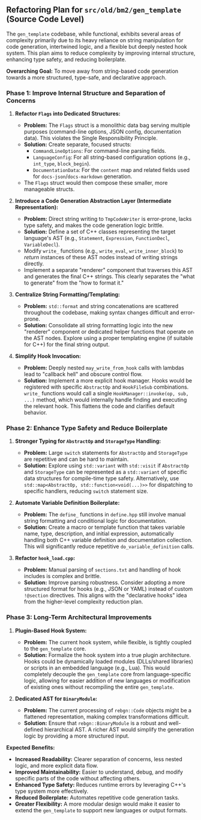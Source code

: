 ## Refactoring Plan for `src/old/bm2/gen_template` (Source Code Level)

The `gen_template` codebase, while functional, exhibits several areas of complexity primarily due to its heavy reliance on string manipulation for code generation, intertwined logic, and a flexible but deeply nested hook system. This plan aims to reduce complexity by improving internal structure, enhancing type safety, and reducing boilerplate.

**Overarching Goal:** To move away from string-based code generation towards a more structured, type-safe, and declarative approach.

### Phase 1: Improve Internal Structure and Separation of Concerns

1.  **Refactor `Flags` into Dedicated Structures:**

    - **Problem:** The `Flags` struct is a monolithic data bag serving multiple purposes (command-line options, JSON config, documentation data). This violates the Single Responsibility Principle.
    - **Solution:** Create separate, focused structs:
      - `CommandLineOptions`: For command-line parsing fields.
      - `LanguageConfig`: For all string-based configuration options (e.g., `int_type`, `block_begin`).
      - `DocumentationData`: For the `content` map and related fields used for `docs-json`/`docs-markdown` generation.
    - The `Flags` struct would then compose these smaller, more manageable structs.

2.  **Introduce a Code Generation Abstraction Layer (Intermediate Representation):**

    - **Problem:** Direct string writing to `TmpCodeWriter` is error-prone, lacks type safety, and makes the code generation logic brittle.
    - **Solution:** Define a set of C++ classes representing the target language's AST (e.g., `Statement`, `Expression`, `FunctionDecl`, `VariableDecl`).
    - Modify `write_` functions (e.g., `write_eval`, `write_inner_block`) to _return_ instances of these AST nodes instead of writing strings directly.
    - Implement a separate "renderer" component that traverses this AST and generates the final C++ strings. This clearly separates the "what to generate" from the "how to format it."

3.  **Centralize String Formatting/Templating:**

    - **Problem:** `std::format` and string concatenations are scattered throughout the codebase, making syntax changes difficult and error-prone.
    - **Solution:** Consolidate all string formatting logic into the new "renderer" component or dedicated helper functions that operate on the AST nodes. Explore using a proper templating engine (if suitable for C++) for the final string output.

4.  **Simplify Hook Invocation:**
    - **Problem:** Deeply nested `may_write_from_hook` calls with lambdas lead to "callback hell" and obscure control flow.
    - **Solution:** Implement a more explicit hook manager. Hooks would be registered with specific `AbstractOp` and `HookFileSub` combinations. `write_` functions would call a single `HookManager::invoke(op, sub, ...)` method, which would internally handle finding and executing the relevant hook. This flattens the code and clarifies default behavior.

### Phase 2: Enhance Type Safety and Reduce Boilerplate

1.  **Stronger Typing for `AbstractOp` and `StorageType` Handling:**

    - **Problem:** Large `switch` statements for `AbstractOp` and `StorageType` are repetitive and can be hard to maintain.
    - **Solution:** Explore using `std::variant` with `std::visit` if `AbstractOp` and `StorageType` can be represented as a `std::variant` of specific data structures for compile-time type safety. Alternatively, use `std::map<AbstractOp, std::function<void(...)>>` for dispatching to specific handlers, reducing `switch` statement size.

2.  **Automate Variable Definition Boilerplate:**

    - **Problem:** The `define_` functions in `define.hpp` still involve manual string formatting and conditional logic for documentation.
    - **Solution:** Create a macro or template function that takes variable name, type, description, and initial expression, automatically handling both C++ variable definition and documentation collection. This will significantly reduce repetitive `do_variable_definition` calls.

3.  **Refactor `hook_load.cpp`:**
    - **Problem:** Manual parsing of `sections.txt` and handling of hook includes is complex and brittle.
    - **Solution:** Improve parsing robustness. Consider adopting a more structured format for hooks (e.g., JSON or YAML) instead of custom `!@section` directives. This aligns with the "declarative hooks" idea from the higher-level complexity reduction plan.

### Phase 3: Long-Term Architectural Improvements

1.  **Plugin-Based Hook System:**

    - **Problem:** The current hook system, while flexible, is tightly coupled to the `gen_template` core.
    - **Solution:** Formalize the hook system into a true plugin architecture. Hooks could be dynamically loaded modules (DLLs/shared libraries) or scripts in an embedded language (e.g., Lua). This would completely decouple the `gen_template` core from language-specific logic, allowing for easier addition of new languages or modification of existing ones without recompiling the entire `gen_template`.

2.  **Dedicated AST for `BinaryModule`:**
    - **Problem:** The current processing of `rebgn::Code` objects might be a flattened representation, making complex transformations difficult.
    - **Solution:** Ensure that `rebgn::BinaryModule` is a robust and well-defined hierarchical AST. A richer AST would simplify the generation logic by providing a more structured input.

**Expected Benefits:**

- **Increased Readability:** Clearer separation of concerns, less nested logic, and more explicit data flow.
- **Improved Maintainability:** Easier to understand, debug, and modify specific parts of the code without affecting others.
- **Enhanced Type Safety:** Reduces runtime errors by leveraging C++'s type system more effectively.
- **Reduced Boilerplate:** Automates repetitive code generation tasks.
- **Greater Flexibility:** A more modular design would make it easier to extend the `gen_template` to support new languages or output formats.
